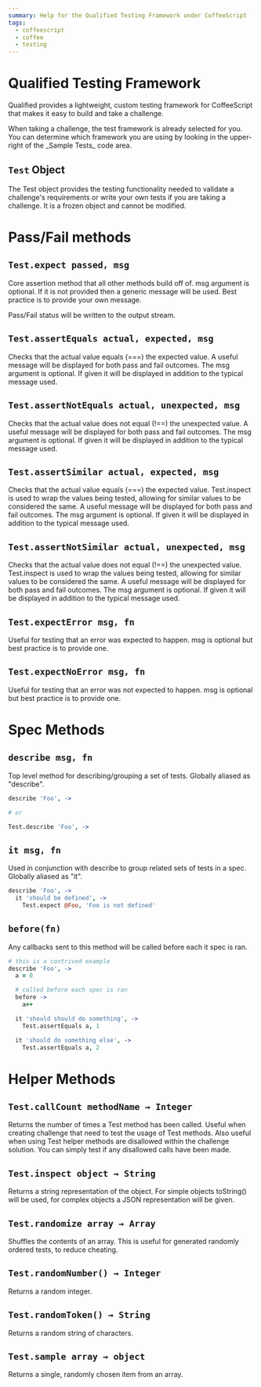 ```yaml
---
summary: Help for the Qualified Testing Framework under CoffeeScript
tags:
  - coffeescript
  - coffee
  - testing
---
```


# Qualified Testing Framework

Qualified provides a lightweight, custom testing framework for CoffeeScript that makes it easy to build and take a challenge.

<div class="note-box">
When taking a challenge, the test framework is already selected for you.  You can determine which framework you are using by looking in the upper-right of the _Sample Tests_ code area.
</div>

## `Test` Object

The Test object provides the testing functionality needed to validate a challenge's requirements or write your own tests if you are taking a challenge. It is a frozen object and cannot be modified.

# Pass/Fail methods

## `Test.expect passed, msg`

Core assertion method that all other methods build off of. msg argument is optional. If it is not provided then a generic message will be used. Best practice is to provide your own message.

Pass/Fail status will be written to the output stream.

## `Test.assertEquals actual, expected, msg`

Checks that the actual value equals (===) the expected value. A useful message will be displayed for both pass and fail outcomes. The msg argument is optional. If given it will be displayed in addition to the typical message used.

## `Test.assertNotEquals actual, unexpected, msg`

Checks that the actual value does not equal (!==) the unexpected value. A useful message will be displayed for both pass and fail outcomes. The msg argument is optional. If given it will be displayed in addition to the typical message used.

## `Test.assertSimilar actual, expected, msg`

Checks that the actual value equals (===) the expected value. Test.inspect is used to wrap the values being tested, allowing for similar values to be considered the same. A useful message will be displayed for both pass and fail outcomes. The msg argument is optional. If given it will be displayed in addition to the typical message used.

## `Test.assertNotSimilar actual, unexpected, msg`

Checks that the actual value does not equal (!==) the unexpected value. Test.inspect is used to wrap the values being tested, allowing for similar values to be considered the same. A useful message will be displayed for both pass and fail outcomes. The msg argument is optional. If given it will be displayed in addition to the typical message used.

## `Test.expectError msg, fn`

Useful for testing that an error was expected to happen. msg is optional but best practice is to provide one.

## `Test.expectNoError msg, fn`

Useful for testing that an error was not expected to happen. msg is optional but best practice is to provide one.

# Spec Methods

## `describe msg, fn`

Top level method for describing/grouping a set of tests. Globally aliased as "describe".

```coffeescript
describe 'Foo', ->

# or

Test.describe 'Foo', ->
```

## `it msg, fn`

Used in conjunction with describe to group related sets of tests in a spec. Globally aliased as "it".

```coffeescript
describe 'Foo', ->
  it 'should be defined', ->
    Test.expect @Foo, 'Foo is not defined'
```

## `before(fn)`

Any callbacks sent to this method will be called before each it spec is ran.

```coffeescript
# this is a contrived example
describe 'Foo', ->
  a = 0

  # called before each spec is ran
  before ->
    a++

  it 'should should do something', ->
    Test.assertEquals a, 1

  it 'should do something else', ->
    Test.assertEquals a, 2
```

# Helper Methods

## `Test.callCount methodName → Integer`

Returns the number of times a Test method has been called. Useful when creating challenge that need to test the usage of Test methods. Also useful when using Test helper methods are disallowed within the challenge solution. You can simply test if any disallowed calls have been made.

## `Test.inspect object → String`

Returns a string representation of the object. For simple objects toString() will be used, for complex objects a JSON representation will be given.

## `Test.randomize array → Array`

Shuffles the contents of an array.  This is useful for generated randomly ordered tests, to reduce cheating.

## `Test.randomNumber() → Integer`

Returns a random integer.

## `Test.randomToken() → String`

Returns a random string of characters.

## `Test.sample array → object`

Returns a single, randomly chosen item from an array.
